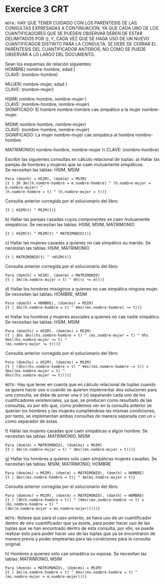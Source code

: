 # Exercice 3 CRT

`NOTA:` HAY QUE TENER CUIDADO CON LOS PARÉNTESIS DE LAS CONSULTAS EXPRESADAS A CONTINUACIÓN, YA QUE CADA UNO
DE LOS CUANTIFICADORES QUE SE PUEDEN OBSERVAR DEBEN DE ESTAR DELIMITADOS POR (), Y, CADA VEZ QUE SE HAGA
USO DE UN NUEVO CUANTIFICADOR DISTINTO PARA LA CONSULTA, SE DEBE DE CERRAR EL PARÉNTESIS DEL CUANTIFICADOR
ANTERIOR, NO COMO SE PUEDE OBSERVAR A LO LARGO DEL DOCUMENTO.

Sean los esquemas de relación siguientes: \
HOMBRE( nombre-hombre, edad )\
CLAVE: (nombre-hombre) 

MUJER( nombre-mujer, edad ) \
CLAVE: (nombre-mujer)

HSIM( nombre-hombre, nombre-mujer )\
CLAVE: (nombre-hombre, nombre-mujer)\
SIGNIFICADO: El hombre nombre-hombre cae simpático a la mujer nombre-mujer.

MSIM( nombre-hombre, nombre-mujer)\
CLAVE: (nombre-hombre, nombre-mujer)\
SIGNIFICADO: La mujer nombre-mujer cae simpática al hombre nombre-hombre.

MATRIMONIO( nombre-hombre, nombre-mujer )\ 
CLAVE: (nombre-hombre)

Escribir las siguientes consultas en cálculo relacional de tuplas:
a) Hallar las parejas de hombres y mujeres que se caen mutuamente simpáticos.\
Se necesitan las tablas: HSIM, MSIM
```
Para (dom(h) = HSIM), (dom(m) = MSIM)
{t | ∃h ∃m((h.nombre-hombre = m.nombre-hombre) ^ (h.nombre-mujer = m.nombre-mujer) ^
(h.nombre-hombre = t) ^ (h.nombre-mujer = t))}
```

Consulta anterior corregida por el solucionario del libro:
```
{t | HSIM(t) ^ MSIM(t)}
```

b) Hallar las parejas casadas cuyos componentes se caen mutuamente simpáticos.
Se necesitan las tablas: HSIM, MSIM, MATRIMONIO
```
{t | HSIM(t) ^ MSIM(t) ^ MATRIMONIO(t)}
```

c) Hallar las mujeres casadas a quienes no cae simpático su marido.
Se neceistan las tablas: HSIM, MATRIMONIO
```
{t | MATRIMONIO(t) ^ ¬HSIM(t)}
```

Consulta anterior corregida por el solucionario del libro:
```
Para (dom(h) = HSIM), (dom(m) = MATRIMONIO)
{t | ∃m((m.nombre-mujer = t) ^ ∀h((c ¬= m)))}
```

d) Hallar los hombres misóginos a quienes no cae simpática ninguna mujer.
Se necesitan las tablas: HOMBRE, MSIM
```
Para (dom(h) = HOMBRE), (dom(ms) = MSIM)
{t | ∃h((h.nombre-hombre = t) ^ ∀ms((ms.nombre-hombre) ¬= t))}
```

e) Hallar los hombres y mujeres asociales a quienes no cae nadie simpático.
Se necesitan las tablas: HSIM, MSIM
```
Para (dom(hs) = HSIM), (dom(ms) = MSIM)
{t | ∃hs ∃ms((hs.nombre-hombre = t) ^ (ms.nombre-mujer = t) ^ ∀hs ∀ms((hs.nombre-mujer ¬= t) ^ 
(ms.nombre-mujer ¬= t)))}
```

Consulta anterior corregida por el solucionario del libro:
```
Para (dom(hs) = HSIM), (dom(ms) = MSIM)
{t | (∃hs((hs.nombre-hombre = t) ^ ∀ms((ms.nombre-hombre ¬= t)) v ∃ms((ms.nombre-mujer = t) ^ 
∀hs((hs.nombre-mujer ¬= t))))}
```

`NOTA:` Hay que tener en cuenta que en cálculo relacional de tuplas cuando se quiere hacer uso o cuando se quieren
implementar dos soluciones para una consulta, se debe de poner una o (v) separando cada uno de los cuatificadores
existenciales, ya que, se producen como resultado de las consultas, es por ello que, como podemos ver en la
consulta anterior se querían los hombres y las mujeres cumpliéndose las mismas condiciones, por tanto, se
implementan ambas consultas de manera separada con un `v` como separador de estas.

f) Hallar las mujeres casadas que caen simpáticas a algún hombre.
Se necesitan las tablas: MATRIMONIO, MSIM
```
Para (dom(m) = MATRIMONIO), (dom(ms) = MSIM)
{t | ∃m((m.nombre-mujer = t) ^ ∃ms((ms.nombre-mujer = t)))}
```

g) Hallar los hombres a quienes sólo caen simpáticas mujeres casadas.
Se necesitan las tablas: MSIM, MATRIMONIO, HOMBRE
```
Para (dom(ms) = MSIM), (dom(m) = MATRIMONIO), (dom(h) = HOMBRE)
{t | ∃ms((ms.nombre-hombre = t)) ^ ∃m(ms.nombre-mujer = t)}
```

Consulta anterior corregida por el solucionario del libro:
```
Para (dom(ms) = MSIM), (dom(m) = MATRIMONIO), (dom(h) = HOMBRE)
{t | (∃h(h.nombre-hombre = t)) ^ (∀ms((ms.nombre-hombre ¬= t) v (ms.nombre-hombre = t) ^ 
(∃m((m.nombre-mujer = ms.nombre-mujer)))))}
```

`NOTA:` Nótese que para el caso anterior, se hace uso de un cuantificador dentro de otro cuantificador que ya
existe, para poder hacer uso de las tuplas que se han encontrado dentro de esta consulta, por ello, se puede realizar
esto para poder hacer uso de las tuplas que ya se encontraron de manera previa y poder emplearlas para las condciones
para la consulta original.

h) Hombres a quienes sólo cae simpática su esposa.
Se necesitan las tablas: MATRIMONIO, MSIM
```
Para (dom(m) = MATRIMONIO), (dom(ms) = MSIM)
{t | ∃m((m.nombre-hombre = t) ^ ∀ms((ms.nombre-hombre = t) ^ (ms.nombre-mujer = m.nombre-mujer)))}
```

